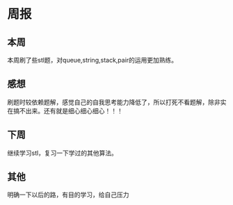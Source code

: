 # 周报
## 本周 
   本周刷了些stl题，对queue,string,stack,pair的运用更加熟练。
## 感想 
   刷题时较依赖题解，感觉自己的自我思考能力降低了，所以打死不看题解，除非实在搞不出来。还有就是细心细心细心！！！
## 下周 
  继续学习stl，复习一下学过的其他算法。
## 其他 
  明确一下以后的路，有目的学习，给自己压力
